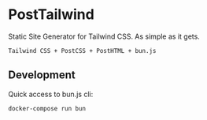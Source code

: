 # PostTailwind

Static Site Generator for Tailwind CSS. As simple as it gets.

`Tailwind CSS + PostCSS + PostHTML + bun.js`


## Development

Quick access to bun.js cli:

`docker-compose run bun`
